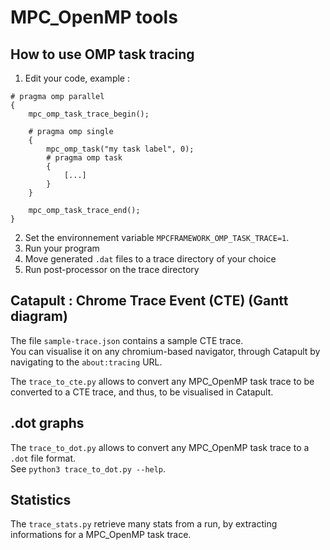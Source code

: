 # MPC_OpenMP tools

## How to use OMP task tracing

1. Edit your code, example :
```
# pragma omp parallel
{
    mpc_omp_task_trace_begin();

    # pragma omp single
    {
        mpc_omp_task("my task label", 0);
        # pragma omp task
        {
            [...]
        }
    }

    mpc_omp_task_trace_end();
}
```
2. Set the environnement variable `MPCFRAMEWORK_OMP_TASK_TRACE=1`.
3. Run your program
4. Move generated `.dat` files to a trace directory of your choice
5. Run post-processor on the trace directory

## Catapult : Chrome Trace Event (CTE) (Gantt diagram)
The file `sample-trace.json` contains a sample CTE trace.    
You can visualise it on any chromium-based navigator, through Catapult by navigating to the `about:tracing` URL.

The `trace_to_cte.py` allows to convert any MPC_OpenMP task trace to be converted to a CTE trace, and thus, to be visualised in Catapult.

## .dot graphs
The `trace_to_dot.py` allows to convert any MPC_OpenMP task trace to a `.dot` file format.    
See `python3 trace_to_dot.py --help`.

## Statistics
The `trace_stats.py` retrieve many stats from a run, by extracting informations for a MPC_OpenMP task trace.
